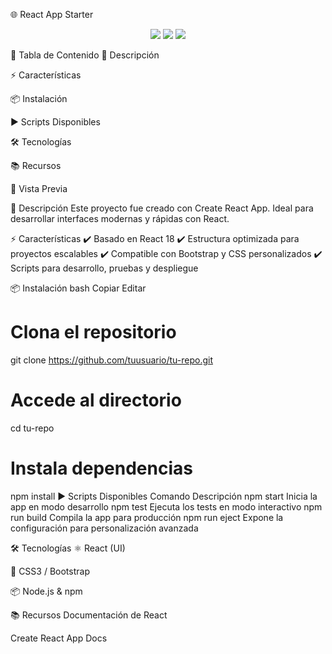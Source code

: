 🌐 React App Starter

<p align="center"> <a href="https://reactjs.org/"><img src="https://img.shields.io/badge/React-18.x-blue?style=for-the-badge&logo=react" /></a> <a href="#"><img src="https://img.shields.io/badge/Node.js-16.x-green?style=for-the-badge&logo=node.js" /></a> <a href="#"><img src="https://img.shields.io/badge/License-MIT-yellow?style=for-the-badge" /></a> </p>
📑 Tabla de Contenido
📖 Descripción

⚡ Características

📦 Instalación

▶️ Scripts Disponibles

🛠 Tecnologías

📚 Recursos

📸 Vista Previa

📖 Descripción
Este proyecto fue creado con Create React App.
Ideal para desarrollar interfaces modernas y rápidas con React.

⚡ Características
✔️ Basado en React 18
✔️ Estructura optimizada para proyectos escalables
✔️ Compatible con Bootstrap y CSS personalizados
✔️ Scripts para desarrollo, pruebas y despliegue

📦 Instalación
bash
Copiar
Editar
# Clona el repositorio
git clone https://github.com/tuusuario/tu-repo.git

# Accede al directorio
cd tu-repo

# Instala dependencias
npm install
▶️ Scripts Disponibles
Comando	Descripción
npm start	Inicia la app en modo desarrollo
npm test	Ejecuta los tests en modo interactivo
npm run build	Compila la app para producción
npm run eject	Expone la configuración para personalización avanzada

🛠 Tecnologías
⚛️ React (UI)

🎨 CSS3 / Bootstrap

📦 Node.js & npm

📚 Recursos
Documentación de React

Create React App Docs
